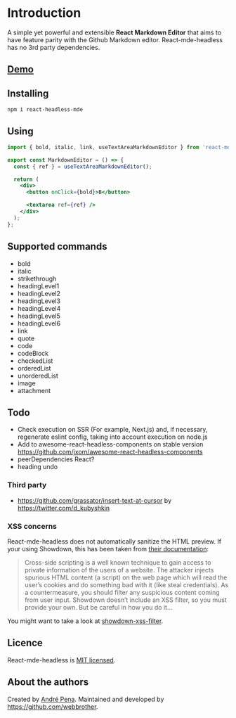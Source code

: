 # Introduction

A simple yet powerful and extensible **React Markdown Editor** that aims to have feature parity with the Github Markdown editor.
React-mde-headless has no 3rd party dependencies.

## [Demo](https://codesandbox.io/s/competent-jepsen-qyz51q?file=/src/index.tsx)

## Installing

    npm i react-headless-mde

## Using

```jsx
import { bold, italic, link, useTextAreaMarkdownEditor } from 'react-mde-headless';

export const MarkdownEditor = () => {
  const { ref } = useTextAreaMarkdownEditor();

  return (
    <div>
      <button onClick={bold}>B</button>

      <textarea ref={ref} />
    </div>
  );
};
```

## Supported commands

- bold
- italic
- strikethrough
- headingLevel1
- headingLevel2
- headingLevel3
- headingLevel4
- headingLevel5
- headingLevel6
- link
- quote
- code
- codeBlock
- checkedList
- orderedList
- unorderedList
- image
- attachment

## Todo

- Check execution on SSR (For example, Next.js) and, if necessary, regenerate eslint config, taking into account execution on node.js
- Add to awesome-react-headless-components on stable version https://github.com/jxom/awesome-react-headless-components
- peerDependencies React?
- heading undo

### Third party

- https://github.com/grassator/insert-text-at-cursor by https://twitter.com/d_kubyshkin

### XSS concerns

React-mde-headless does not automatically sanitize the HTML preview. If your using Showdown,
this has been taken from [their documentation](<https://github.com/showdownjs/showdown/wiki/Markdown's-XSS-Vulnerability-(and-how-to-mitigate-it)>):

> Cross-side scripting is a well known technique to gain access to private information of the users
> of a website. The attacker injects spurious HTML content (a script) on the web page which will read
> the user’s cookies and do something bad with it (like steal credentials). As a countermeasure,
> you should filter any suspicious content coming from user input. Showdown doesn’t include an
> XSS filter, so you must provide your own. But be careful in how you do it…

You might want to take a look at [showdown-xss-filter](https://github.com/VisionistInc/showdown-xss-filter).

## Licence

React-mde-headless is [MIT licensed](https://github.com/andrerpena/react-mde/blob/master/LICENSE).

## About the authors

Created by [André Pena](https://github.com/andrerpena). Maintained and developed by https://github.com/webbrother.
